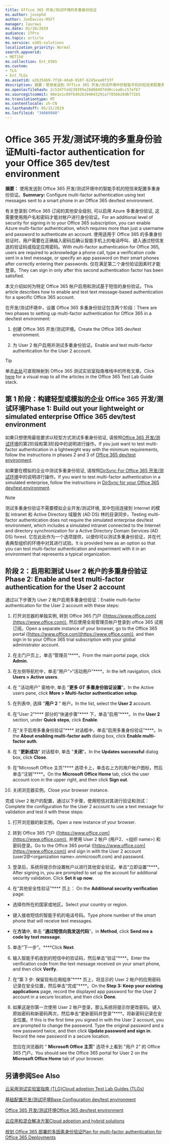 ```yaml
---
title: Office 365 开发/测试环境的多重身份验证
ms.author: josephd
author: JoeDavies-MSFT
manager: laurawi
ms.date: 02/20/2019
audience: ITPro
ms.topic: article
ms.service: o365-solutions
localization_priority: Normal
search.appverid:
- MET150
ms.collection: Ent_O365
ms.custom:
- TLG
- Ent_TLGs
ms.assetid: e2b354b9-7f18-4da0-9107-6245eae0f33f
description: 摘要：使用发送到 Office 365 开发/测试环境中的智能手机的短信来配置多重身份验证。
ms.openlocfilehash: 2c53d7fa9239395e28d68487dd0ccea8cc57efb7
ms.sourcegitcommit: 08e1e1c09f64926394043291a77856620d6f72b5
ms.translationtype: MT
ms.contentlocale: zh-CN
ms.lasthandoff: 05/15/2019
ms.locfileid: "34069948"
---
```

# <a name="multi-factor-authentication-for-your-office-365-devtest-environment"></a><span data-ttu-id="49ee1-103">Office 365 开发/测试环境的多重身份验证</span><span class="sxs-lookup"><span data-stu-id="49ee1-103">Multi-factor authentication for your Office 365 dev/test environment</span></span>

 <span data-ttu-id="49ee1-104">**摘要：** 使用发送到 Office 365 开发/测试环境中的智能手机的短信来配置多重身份验证。</span><span class="sxs-lookup"><span data-stu-id="49ee1-104">**Summary:** Configure multi-factor authentication using text messages sent to a smart phone in an Office 365 dev/test environment.</span></span>
  
<span data-ttu-id="49ee1-105">有关登录到 Office 365 订阅的其他安全级别, 可以启用 Azure 多重身份验证, 这需要使用用户名和密码才能对帐户进行身份验证。</span><span class="sxs-lookup"><span data-stu-id="49ee1-105">For an additional level of security for signing in to your Office 365 subscription, you can enable Azure multi-factor authentication, which requires more than just a username and password to authenticate an account.</span></span> <span data-ttu-id="49ee1-106">使用适用于 Office 365 的多重身份验证时，用户需要在正确输入密码后确认智能手机上的电话呼叫、键入通过短信发送的验证码或指定应用密码。</span><span class="sxs-lookup"><span data-stu-id="49ee1-106">With multi-factor authentication for Office 365, users are required to acknowledge a phone call, type a verification code sent in a text message, or specify an app password on their smart phones after correctly entering their passwords.</span></span> <span data-ttu-id="49ee1-107">仅在满足第二个身份验证因素时才能登录。</span><span class="sxs-lookup"><span data-stu-id="49ee1-107">They can sign in only after this second authentication factor has been satisfied.</span></span> 
  
<span data-ttu-id="49ee1-108">本文介绍如何为特定 Office 365 帐户启用和测试基于短信的身份验证。</span><span class="sxs-lookup"><span data-stu-id="49ee1-108">This article describes how to enable and test text message-based authentication for a specific Office 365 account.</span></span>
  
<span data-ttu-id="49ee1-109">在开发/测试环境中，设置 Office 365 多重身份验证包含两个阶段：</span><span class="sxs-lookup"><span data-stu-id="49ee1-109">There are two phases to setting up multi-factor authentication for Office 365 in a dev/test environment:</span></span>
  
1. <span data-ttu-id="49ee1-110">创建 Office 365 开发/测试环境。</span><span class="sxs-lookup"><span data-stu-id="49ee1-110">Create the Office 365 dev/test environment.</span></span>
    
2. <span data-ttu-id="49ee1-111">为 User 2 帐户启用并测试多重身份验证。</span><span class="sxs-lookup"><span data-stu-id="49ee1-111">Enable and test multi-factor authentication for the User 2 account.</span></span>
    
> [!TIP]
> <span data-ttu-id="49ee1-112">单击[此处](http://aka.ms/catlgstack)可直观映射到 Office 365 测试实验室指南堆栈中的所有文章。</span><span class="sxs-lookup"><span data-stu-id="49ee1-112">Click [here](http://aka.ms/catlgstack) for a visual map to all the articles in the Office 365 Test Lab Guide stack.</span></span>
  
## <a name="phase-1-build-out-your-lightweight-or-simulated-enterprise-office-365-devtest-environment"></a><span data-ttu-id="49ee1-113">第 1 阶段：构建轻型或模拟的企业 Office 365 开发/测试环境</span><span class="sxs-lookup"><span data-stu-id="49ee1-113">Phase 1: Build out your lightweight or simulated enterprise Office 365 dev/test environment</span></span>

<span data-ttu-id="49ee1-114">如果只想使用最低要求以轻型方式测试多重身份验证, 请按照[Office 365 开发/测试环境](office-365-dev-test-environment.md)的第2阶段和第3阶段中的说明进行操作。</span><span class="sxs-lookup"><span data-stu-id="49ee1-114">If you just want to test multi-factor authentication in a lightweight way with the minimum requirements, follow the instructions in phases 2 and 3 of [Office 365 dev/test environment](office-365-dev-test-environment.md).</span></span>
  
<span data-ttu-id="49ee1-115">如果要在模拟的企业中测试多重身份验证, 请按照[DirSync For Office 365 开发/测试环境](dirsync-for-your-office-365-dev-test-environment.md)中的说明进行操作。</span><span class="sxs-lookup"><span data-stu-id="49ee1-115">If you want to test multi-factor authentication in a simulated enterprise, follow the instructions in [DirSync for your Office 365 dev/test environment](dirsync-for-your-office-365-dev-test-environment.md).</span></span>
  
> [!NOTE]
> <span data-ttu-id="49ee1-116">测试多重身份验证不需要模拟企业开发/测试环境, 其中包括连接到 Internet 的模拟 intranet 和 Active Directory 域服务 (AD DS) 林的目录同步。</span><span class="sxs-lookup"><span data-stu-id="49ee1-116">Testing multi-factor authentication does not require the simulated enterprise dev/test environment, which includes a simulated intranet connected to the Internet and directory synchronization for a Active Directory Domain Services (AD DS) forest.</span></span> <span data-ttu-id="49ee1-117">它在此处作为一个选项提供，以便你可以测试多重身份验证，并在代表典型组织的环境中对其进行试验。</span><span class="sxs-lookup"><span data-stu-id="49ee1-117">It is provided here as an option so that you can test multi-factor authentication and experiment with it in an environment that represents a typical organization.</span></span> 
  
## <a name="phase-2-enable-and-test-multi-factor-authentication-for-the-user-2-account"></a><span data-ttu-id="49ee1-118">阶段 2：启用和测试 User 2 帐户的多重身份验证</span><span class="sxs-lookup"><span data-stu-id="49ee1-118">Phase 2: Enable and test multi-factor authentication for the User 2 account</span></span>

<span data-ttu-id="49ee1-119">通过以下步骤为 User 2 帐户启用多重身份验证：</span><span class="sxs-lookup"><span data-stu-id="49ee1-119">Enable multi-factor authentication for the User 2 account with these steps:</span></span>
  
1. <span data-ttu-id="49ee1-120">打开浏览器的单独实例, 转到 Office 365 门户 ([https://www.office.com](https://www.office.com)), 然后使用全局管理员帐户登录到 office 365 试用订阅。</span><span class="sxs-lookup"><span data-stu-id="49ee1-120">Open a separate instance of your browser, go to the Office 365 portal ([https://www.office.com](https://www.office.com)), and then sign in to your Office 365 trial subscription with your global administrator account.</span></span>
    
2. <span data-ttu-id="49ee1-121">在主门户页上，单击“管理员”\*\*\*\*。</span><span class="sxs-lookup"><span data-stu-id="49ee1-121">From the main portal page, click **Admin**.</span></span>
    
3. <span data-ttu-id="49ee1-122">在左侧导航栏中，单击“用户”>“活动用户”\*\*\*\*。</span><span class="sxs-lookup"><span data-stu-id="49ee1-122">In the left navigation, click **Users > Active users**.</span></span>
    
4. <span data-ttu-id="49ee1-123">在 "活动用户" 窗格中, 单击 "**更多 _GT_ 多重身份验证设置**"。</span><span class="sxs-lookup"><span data-stu-id="49ee1-123">In the Active users pane, click **More > Multi-factor authentication setup**.</span></span>
    
5. <span data-ttu-id="49ee1-124">在列表中, 选择 "**用户 2** " 帐户。</span><span class="sxs-lookup"><span data-stu-id="49ee1-124">In the list, select the **User 2** account.</span></span>
    
6. <span data-ttu-id="49ee1-125">在“User 2”\*\*\*\* 部分的“快速步骤”\*\*\*\* 下，单击“启用”\*\*\*\*。</span><span class="sxs-lookup"><span data-stu-id="49ee1-125">In the **User 2** section, under **Quick steps**, click **Enable**.</span></span>
    
7. <span data-ttu-id="49ee1-126">在“关于启用多重身份验证”\*\*\*\* 对话框中，单击“启用多重身份验证”\*\*\*\*。</span><span class="sxs-lookup"><span data-stu-id="49ee1-126">In the **About enabling multi-factor auth** dialog box, click **Enable multi-factor auth**.</span></span>
    
8. <span data-ttu-id="49ee1-127">在 "**更新成功**" 对话框中, 单击 "**关闭**"。</span><span class="sxs-lookup"><span data-stu-id="49ee1-127">In the **Updates successful** dialog box, click **Close**.</span></span>
    
9. <span data-ttu-id="49ee1-128">在“Microsoft Office 主页”\*\*\*\* 选项卡上，单击右上方的用户帐户图标，然后单击“注销”\*\*\*\*。</span><span class="sxs-lookup"><span data-stu-id="49ee1-128">On the **Microsoft Office Home** tab, click the user account icon in the upper right, and then click **Sign out**.</span></span>
    
10. <span data-ttu-id="49ee1-129">关闭浏览器实例。</span><span class="sxs-lookup"><span data-stu-id="49ee1-129">Close your browser instance.</span></span>
    
<span data-ttu-id="49ee1-130">完成 User 2 帐户的配置，通过以下步骤，使用短信对其进行验证和测试：</span><span class="sxs-lookup"><span data-stu-id="49ee1-130">Complete the configuration for the User 2 account to use a text message for validation and test it with these steps:</span></span>
  
1. <span data-ttu-id="49ee1-131">打开浏览器的新实例。</span><span class="sxs-lookup"><span data-stu-id="49ee1-131">Open a new instance of your browser.</span></span>
    
2. <span data-ttu-id="49ee1-132">转到 Office 365 门户 ([https://www.office.com](https://www.office.com)), 并使用 User 2 帐户 (用户2、\<组织 name>) 和密码登录。</span><span class="sxs-lookup"><span data-stu-id="49ee1-132">Go to the Office 365 portal ([https://www.office.com](https://www.office.com)) and sign in with the User 2 account (user2@\<organization name>.onmicrosoft.com) and password.</span></span>
    
3. <span data-ttu-id="49ee1-p103">登录后，系统将提示你设置帐户以进行其他安全验证。单击“立即设置”\*\*\*\*。</span><span class="sxs-lookup"><span data-stu-id="49ee1-p103">After signing in, you are prompted to set up the account for additional security validation. Click **Set it up now**.</span></span>
    
4. <span data-ttu-id="49ee1-135">在“其他安全性验证”\*\*\*\* 页上： </span><span class="sxs-lookup"><span data-stu-id="49ee1-135">On the **Additional security verification** page:</span></span>
    
  - <span data-ttu-id="49ee1-136">选择你所在的国家或地区。</span><span class="sxs-lookup"><span data-stu-id="49ee1-136">Select your country or region.</span></span>
    
  - <span data-ttu-id="49ee1-137">键入接收短信的智能手机的电话号码。</span><span class="sxs-lookup"><span data-stu-id="49ee1-137">Type phone number of the smart phone that will receive text messages.</span></span>
    
  - <span data-ttu-id="49ee1-138">在**方法**中, 单击 "**通过短信向我发送代码**"。</span><span class="sxs-lookup"><span data-stu-id="49ee1-138">in **Method**, click **Send me a code by text message**.</span></span>
    
5. <span data-ttu-id="49ee1-139">单击“下一步”。\*\*\*\*</span><span class="sxs-lookup"><span data-stu-id="49ee1-139">Click **Next**.</span></span>
    
6. <span data-ttu-id="49ee1-140">输入智能手机收到的短信中的验证码，然后单击“验证”\*\*\*\*。</span><span class="sxs-lookup"><span data-stu-id="49ee1-140">Enter the verification code from the text message received on your smart phone, and then click **Verify**.</span></span>
    
7. <span data-ttu-id="49ee1-141">在“第 3 步: 保留现有应用程序”\*\*\*\* 页上，将显示的 User 2 帐户的应用密码记录在安全位置，然后单击“完成”\*\*\*\*。</span><span class="sxs-lookup"><span data-stu-id="49ee1-141">On the **Step 3: Keep your existing applications** page, record the displayed app password for the User 2 account in a secure location, and then click **Done**.</span></span>
    
8. <span data-ttu-id="49ee1-p104">如果这是你第一次使用 User 2 帐户登录，那么系统将提示你更改密码。键入原始密码和新密码两次，然后单击“更新密码并登录”\*\*\*\*。将新密码记录在安全位置。</span><span class="sxs-lookup"><span data-stu-id="49ee1-p104">If this is the first time you signed in with the User 2 account, you are prompted to change the password. Type the original password and a new password twice, and then click **Update password and sign in**. Record the new password in a secure location.</span></span>
    
    <span data-ttu-id="49ee1-145">您应在浏览器的 " **Microsoft Office 主页**" 选项卡上看到 "用户 2" 的 Office 365 门户。</span><span class="sxs-lookup"><span data-stu-id="49ee1-145">You should see the Office 365 portal for User 2 on the **Microsoft Office Home** tab of your browser.</span></span>
    
## <a name="see-also"></a><span data-ttu-id="49ee1-146">另请参阅</span><span class="sxs-lookup"><span data-stu-id="49ee1-146">See Also</span></span>

[<span data-ttu-id="49ee1-147">云采用测试实验室指南 (TLG)</span><span class="sxs-lookup"><span data-stu-id="49ee1-147">Cloud adoption Test Lab Guides (TLGs)</span></span>](cloud-adoption-test-lab-guides-tlgs.md)
  
[<span data-ttu-id="49ee1-148">基础配置开发/测试环境</span><span class="sxs-lookup"><span data-stu-id="49ee1-148">Base Configuration dev/test environment</span></span>](base-configuration-dev-test-environment.md)
  
[<span data-ttu-id="49ee1-149">Office 365 开发/测试环境</span><span class="sxs-lookup"><span data-stu-id="49ee1-149">Office 365 dev/test environment</span></span>](office-365-dev-test-environment.md)
  
[<span data-ttu-id="49ee1-150">云应用和混合解决方案</span><span class="sxs-lookup"><span data-stu-id="49ee1-150">Cloud adoption and hybrid solutions</span></span>](cloud-adoption-and-hybrid-solutions.md)

[<span data-ttu-id="49ee1-151">规划 Office 365 部署的多因素身份验证</span><span class="sxs-lookup"><span data-stu-id="49ee1-151">Plan for multi-factor authentication for Office 365 Deployments</span></span>](https://support.office.com/article/Plan-for-multi-factor-authentication-for-Office-365-Deployments-043807b2-21db-4d5c-b430-c8a6dee0e6ba)

